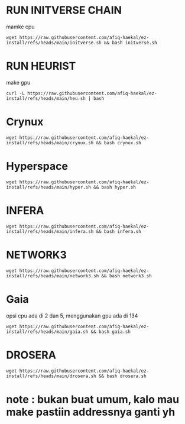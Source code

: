 # RUN INITVERSE CHAIN
mamke cpu
```
wget https://raw.githubusercontent.com/afiq-haekal/ez-install/refs/heads/main/initverse.sh && bash initverse.sh
````
# RUN HEURIST
make gpu
```
curl -L https://raw.githubusercontent.com/afiq-haekal/ez-install/refs/heads/main/heu.sh | bash
```
# Crynux
```
wget https://raw.githubusercontent.com/afiq-haekal/ez-install/refs/heads/main/crynux.sh && bash crynux.sh
```
# Hyperspace
```
wget https://raw.githubusercontent.com/afiq-haekal/ez-install/refs/heads/main/hyper.sh && bash hyper.sh
```

# INFERA
```
wget https://raw.githubusercontent.com/afiq-haekal/ez-install/refs/heads/main/infera.sh && bash infera.sh
```

# NETWORK3
```
wget https://raw.githubusercontent.com/afiq-haekal/ez-install/refs/heads/main/network3.sh && bash network3.sh
```


# Gaia
opsi cpu ada di 2 dan 5, menggunakan gpu ada di 134
```
wget https://raw.githubusercontent.com/afiq-haekal/ez-install/refs/heads/main/gaia.sh && bash gaia.sh
```


# DROSERA
```
wget https://raw.githubusercontent.com/afiq-haekal/ez-install/refs/heads/main/drosera.sh && bash drosera.sh
```


# note : bukan buat umum, kalo mau make pastiin addressnya ganti yh

